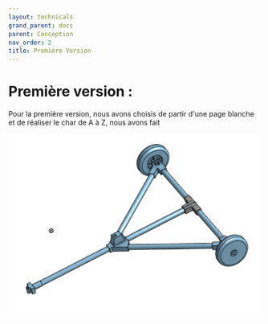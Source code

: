 ```yaml
---
layout: technicals
grand_parent: docs
parent: Conception
nav_order: 2
title: Première Version
---
```


# Première version : 
Pour la première version, nous avons choisis de partir d'une page blanche et de  réaliser le char de A à Z, nous avons fait 

![Image Char_V1](Conception_files/Chassis_charV1.png)